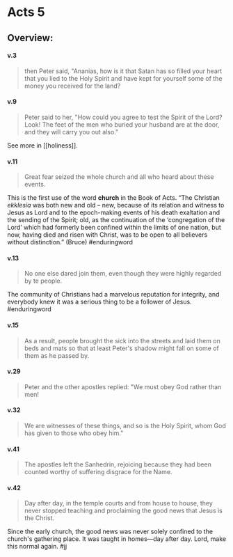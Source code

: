 # Acts 5

## Overview:



#### v.3
>then Peter said, "Ananias, how is it that Satan has so filled your heart that you lied to the Holy Spirit and have kept for yourself some of the money you received for the land?

#### v.9
>Peter said to her, "How could you agree to test the Spirit of the Lord? Look! The feet of the men who buried your husband are at the door, and they will carry you out also."

See more in [[holiness]]. 

#### v.11
>Great fear seized the whole church and all who heard about these events.

This is the first use of the word **church** in the Book of Acts. “The Christian _ekklesia_ was both new and old – new, because of its relation and witness to Jesus as Lord and to the epoch-making events of his death exaltation and the sending of the Spirit; old, as the continuation of the ‘congregation of the Lord’ which had formerly been confined within the limits of one nation, but now, having died and risen with Christ, was to be open to all believers without distinction.” (Bruce)
#enduringword 

#### v.13
>No one else dared join them, even though they were highly regarded by te people.

The community of Christians had a marvelous reputation for integrity, and everybody knew it was a serious thing to be a follower of Jesus.
#enduringword 

#### v.15
>As a result, people brought the sick into the streets and laid them on beds and mats so that at least Peter's shadow might fall on some of them as he passed by.

#### v.29
>Peter and the other apostles replied: "We must obey God rather than men!

#### v.32
>We are witnesses of these things, and so is the Holy Spirit, whom God has given to those who obey him."

#### v.41
>The apostles left the Sanhedrin, rejoicing because they had been counted worthy of suffering disgrace for the Name.

#### v.42
>Day after day, in the temple courts and from house to house, they never stopped teaching and proclaiming the good news that Jesus is the Christ.

Since the early church, the good news was never solely confined to the church's gathering place. It was taught in homes—day after day. Lord, make this normal again.
#jj 


